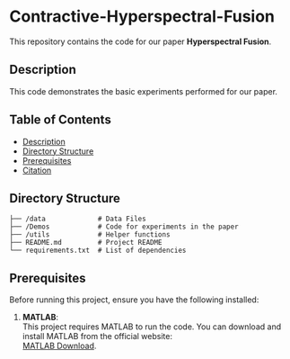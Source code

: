 # Contractive-Hyperspectral-Fusion
This repository contains the code for our paper **Hyperspectral Fusion**.

## Description
This code demonstrates the basic experiments performed for our paper.

## Table of Contents
- [Description](#description)
- [Directory Structure](#directory-structure)
- [Prerequisites](#prerequisites)
- [Citation](#citation)

## Directory Structure
```plaintext
├── /data             # Data Files
├── /Demos            # Code for experiments in the paper
├── /utils            # Helper functions
├── README.md         # Project README
└── requirements.txt  # List of dependencies
```


## Prerequisites

Before running this project, ensure you have the following installed:

1. **MATLAB**:  
   This project requires MATLAB to run the code. You can download and install MATLAB from the official website:  
   [MATLAB Download](https://www.mathworks.com/products/matlab.html).  
  



